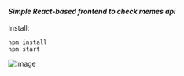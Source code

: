 ***Simple React-based frontend to check memes api***</br>
</br>
Install:

```
npm install
npm start
```

![image](https://github.com/user-attachments/assets/094c7800-e7ae-4a23-988d-1da7ec1ce44e)
